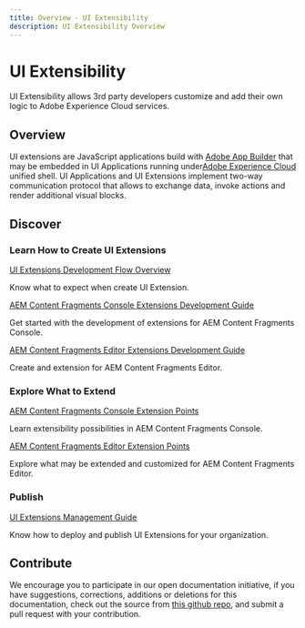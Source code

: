 ```yaml
---
title: Overview - UI Extensibility
description: UI Extensibility Overview
---
```


<Hero slots="heading, text"/> 

# UI Extensibility

UI Extensibility allows 3rd party developers customize and add their own logic to Adobe Experience Cloud services.

## Overview

UI extensions are JavaScript applications build with [Adobe App Builder](https://developer.adobe.com/app-builder/docs/overview/) that may be embedded in UI Applications running under[Adobe Experience Cloud](https://experience.adobe.com/) unified shell. UI Applications and UI Extensions implement two-way communication protocol that allows to exchange data, invoke actions and render additional visual blocks.

## Discover 

<DiscoverBlock slots="heading, link, text"/>

### Learn How to Create UI Extensions

[UI Extensions Development Flow Overview](overview/guides/development/)
    
Know what to expect when create UI Extension.

<DiscoverBlock slots="link, text"/>

[AEM Content Fragments Console Extensions Development Guide](services/aem-cf-console-admin/guides/)
    
Get started with the development of extensions for AEM Content Fragments Console.

<DiscoverBlock slots="link, text"/>

[AEM Content Fragments Editor Extensions Development Guide](services/aem-cf-editor/guides/)
    
Create and extension for AEM Content Fragments Editor.

<DiscoverBlock slots="heading, link, text"/> 

### Explore What to Extend

[AEM Content Fragments Console Extension Points](services/aem-cf-console-admin/api/) 
     
Learn extensibility possibilities in AEM Content Fragments Console.

<DiscoverBlock slots="link, text"/>

[AEM Content Fragments Editor Extension Points](services/aem-cf-editor/api/) 

Explore what may be extended and customized for AEM Content Fragments Editor.

<DiscoverBlock slots="heading, link, text"/> 

### Publish

[UI Extensions Management Guide](overview/guides/publication/) 

Know how to deploy and publish UI Extensions for your organization.

## Contribute 

We encourage you to participate in our open documentation initiative, if you have suggestions, corrections, additions 
or deletions for this documentation, check out the source from [this github repo](https://git.corp.adobe.com/dx-devex-acceleration/uix-docs), and submit a pull 
request with your contribution.
